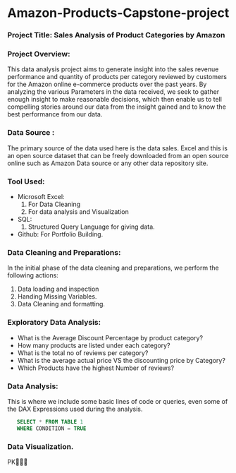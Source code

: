 # Amazon-Products-Capstone-project

### Project Title: Sales Analysis of Product Categories by Amazon 
### Project Overview:
This data analysis project aims to generate insight into the sales revenue performance and quantity of products per category reviewed by customers for the Amazon online e-commerce products over the past years. By analyzing the various Parameters in the data received, we seek to gather enough insight to make reasonable decisions, which then enable us to tell compelling stories around our data from the insight gained and to know the best performance from our data.
### Data Source : 
The primary source of the data used here is the data sales. Excel and this is an open source dataset that can be freely downloaded from an open source online such as Amazon Data source or any other data repository site.
### Tool Used:
- Microsoft Excel:
  1. For Data Cleaning
  2. For data analysis and Visualization
- SQL:
  1. Structured Query Language for giving data.
- Github: For Portfolio Building.
### Data Cleaning and Preparations:
 In the initial phase of the data cleaning and preparations, we perform the following actions: 
 1. Data loading and inspection
 2. Handing Missing Variables.
 3. Data Cleaning and formatting.
### Exploratory Data Analysis:
- What is the Average Discount Percentage by product category?
- How many products are listed under each category?
- What is the total no of reviews per category?
- What is the average actual price VS the discounting price by Category?
- Which Products have the highest Number of reviews?
### Data Analysis:
This is where we include some basic lines of code or queries, even some of the DAX Expressions used during the analysis.
~~~SQL
   SELECT * FROM TABLE 1
   WHERE CONDITION = TRUE
~~~~
### Data Visualization.
PK


   
  

